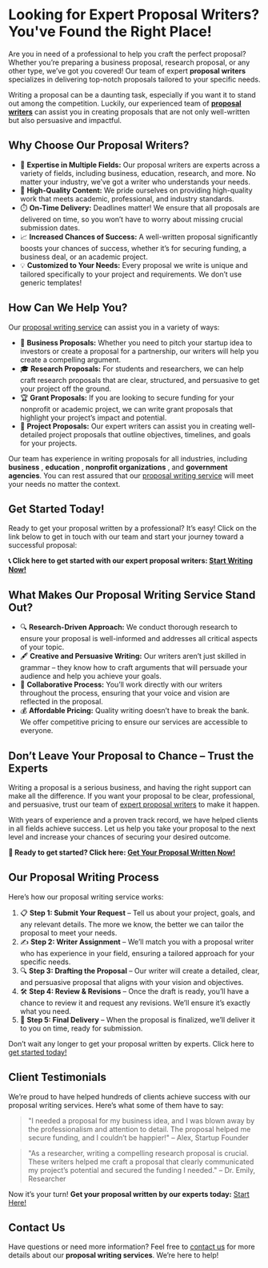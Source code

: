 # Looking for Expert Proposal Writers? You've Found the Right Place!

Are you in need of a professional to help you craft the perfect proposal? Whether you’re preparing a business proposal, research proposal, or any other type, we’ve got you covered! Our team of expert **proposal writers** specializes in delivering top-notch proposals tailored to your specific needs.

Writing a proposal can be a daunting task, especially if you want it to stand out among the competition. Luckily, our experienced team of **[proposal writers](https://tinyurl.com/topessay?keyword=proposal+writers)** can assist you in creating proposals that are not only well-written but also persuasive and impactful.

## Why Choose Our Proposal Writers?

- 🔑 **Expertise in Multiple Fields:** Our proposal writers are experts across a variety of fields, including business, education, research, and more. No matter your industry, we’ve got a writer who understands your needs.
- 📝 **High-Quality Content:** We pride ourselves on providing high-quality work that meets academic, professional, and industry standards.
- ⏱️ **On-Time Delivery:** Deadlines matter! We ensure that all proposals are delivered on time, so you won’t have to worry about missing crucial submission dates.
- 📈 **Increased Chances of Success:** A well-written proposal significantly boosts your chances of success, whether it’s for securing funding, a business deal, or an academic project.
- 💡 **Customized to Your Needs:** Every proposal we write is unique and tailored specifically to your project and requirements. We don’t use generic templates!

## How Can We Help You?

Our [proposal writing service](https://tinyurl.com/topessay?keyword=proposal+writers) can assist you in a variety of ways:

- 💼 **Business Proposals:** Whether you need to pitch your startup idea to investors or create a proposal for a partnership, our writers will help you create a compelling argument.
- 🎓 **Research Proposals:** For students and researchers, we can help craft research proposals that are clear, structured, and persuasive to get your project off the ground.
- 🏆 **Grant Proposals:** If you are looking to secure funding for your nonprofit or academic project, we can write grant proposals that highlight your project’s impact and potential.
- 📑 **Project Proposals:** Our expert writers can assist you in creating well-detailed project proposals that outline objectives, timelines, and goals for your projects.

Our team has experience in writing proposals for all industries, including **business** , **education** , **nonprofit organizations** , and **government agencies**. You can rest assured that our [proposal writing service](https://tinyurl.com/topessay?keyword=proposal+writers) will meet your needs no matter the context.

## Get Started Today!

Ready to get your proposal written by a professional? It’s easy! Click on the link below to get in touch with our team and start your journey toward a successful proposal:

**📞 Click here to get started with our expert proposal writers: [Start Writing Now!](https://tinyurl.com/topessay?keyword=proposal+writers)**

## What Makes Our Proposal Writing Service Stand Out?

- 🔍 **Research-Driven Approach:** We conduct thorough research to ensure your proposal is well-informed and addresses all critical aspects of your topic.
- 🖋️ **Creative and Persuasive Writing:** Our writers aren’t just skilled in grammar – they know how to craft arguments that will persuade your audience and help you achieve your goals.
- 💬 **Collaborative Process:** You’ll work directly with our writers throughout the process, ensuring that your voice and vision are reflected in the proposal.
- 💰 **Affordable Pricing:** Quality writing doesn’t have to break the bank. We offer competitive pricing to ensure our services are accessible to everyone.

## Don’t Leave Your Proposal to Chance – Trust the Experts

Writing a proposal is a serious business, and having the right support can make all the difference. If you want your proposal to be clear, professional, and persuasive, trust our team of [expert proposal writers](https://tinyurl.com/topessay?keyword=proposal+writers) to make it happen.

With years of experience and a proven track record, we have helped clients in all fields achieve success. Let us help you take your proposal to the next level and increase your chances of securing your desired outcome.

**💼 Ready to get started? Click here: [Get Your Proposal Written Now!](https://tinyurl.com/topessay?keyword=proposal+writers)**

## Our Proposal Writing Process

Here’s how our proposal writing service works:

1. 📋 **Step 1: Submit Your Request** – Tell us about your project, goals, and any relevant details. The more we know, the better we can tailor the proposal to meet your needs.
2. ✍️ **Step 2: Writer Assignment** – We’ll match you with a proposal writer who has experience in your field, ensuring a tailored approach for your specific needs.
3. 🔍 **Step 3: Drafting the Proposal** – Our writer will create a detailed, clear, and persuasive proposal that aligns with your vision and objectives.
4. 🛠️ **Step 4: Review & Revisions** – Once the draft is ready, you’ll have a chance to review it and request any revisions. We’ll ensure it’s exactly what you need.
5. 🚀 **Step 5: Final Delivery** – When the proposal is finalized, we’ll deliver it to you on time, ready for submission.

Don’t wait any longer to get your proposal written by experts. Click here to [get started today!](https://tinyurl.com/topessay?keyword=proposal+writers)

## Client Testimonials

We’re proud to have helped hundreds of clients achieve success with our proposal writing services. Here’s what some of them have to say:

> "I needed a proposal for my business idea, and I was blown away by the professionalism and attention to detail. The proposal helped me secure funding, and I couldn’t be happier!" – Alex, Startup Founder

> "As a researcher, writing a compelling research proposal is crucial. These writers helped me craft a proposal that clearly communicated my project’s potential and secured the funding I needed." – Dr. Emily, Researcher

Now it’s your turn! **Get your proposal written by our experts today:** [Start Here!](https://tinyurl.com/topessay?keyword=proposal+writers)

## Contact Us

Have questions or need more information? Feel free to [contact us](https://tinyurl.com/topessay?keyword=proposal+writers) for more details about our **proposal writing services**. We’re here to help!

